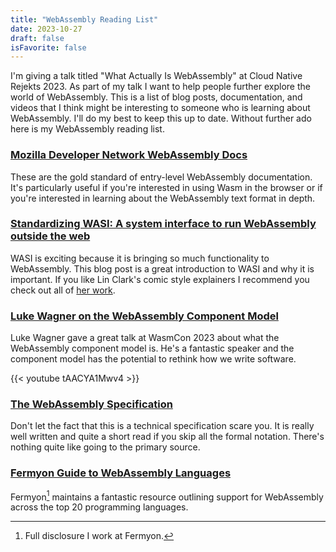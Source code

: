 ```yaml
---
title: "WebAssembly Reading List"
date: 2023-10-27
draft: false
isFavorite: false
---
```


I'm giving a talk titled "What Actually Is WebAssembly" at Cloud Native Rejekts 2023. As part of my talk I want to help people further explore the world of WebAssembly. This is a list of blog posts, documentation, and videos that I think might be interesting to someone who is learning about WebAssembly. I'll do my best to keep this up to date. Without further ado here is my WebAssembly reading list.

### [Mozilla Developer Network WebAssembly Docs](https://developer.mozilla.org/en-US/docs/WebAssembly)

These are the gold standard of entry-level WebAssembly documentation. It's particularly useful if you're interested in using Wasm in the browser or if you're interested in learning about the WebAssembly text format in depth.

### [Standardizing WASI: A system interface to run WebAssembly outside the web](https://hacks.mozilla.org/2019/03/standardizing-wasi-a-webassembly-system-interface/)

WASI is exciting because it is bringing so much functionality to WebAssembly. This blog post is a great introduction to WASI and why it is important. If you like Lin Clark's comic style explainers I recommend you check out all of [her work](https://code-cartoons.com/).

### [Luke Wagner on the WebAssembly Component Model](https://www.youtube.com/watch?v=tAACYA1Mwv4)

Luke Wagner gave a great talk at WasmCon 2023 about what the WebAssembly component model is. He's a fantastic speaker and the component model has the potential to rethink how we write software.

{{< youtube tAACYA1Mwv4 >}}

### [The WebAssembly Specification](https://webassembly.github.io/spec/core/)

Don't let the fact that this is a technical specification scare you. It is really well written and quite a short read if you skip all the formal notation. There's nothing quite like going to the primary source.

### [Fermyon Guide to WebAssembly Languages](https://www.fermyon.com/wasm-languages/webassembly-language-support)

Fermyon[^1] maintains a fantastic resource outlining support for WebAssembly across the top 20 programming languages.

[^1]: Full disclosure I work at Fermyon.
